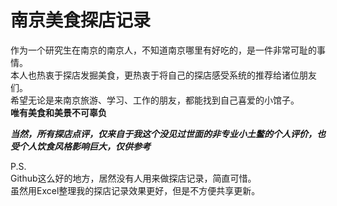 # 南京美食探店记录
作为一个研究生在南京的南京人，不知道南京哪里有好吃的，是一件非常可耻的事情。  
本人也热衷于探店发掘美食，更热衷于将自己的探店感受系统的推荐给诸位朋友们。  
希望无论是来南京旅游、学习、工作的朋友，都能找到自己喜爱的小馆子。  
__唯有美食和美景不可辜负__  
  
***当然，所有探店点评，仅来自于我这个没见过世面的非专业小土鳖的个人评价，也受个人饮食风格影响巨大，仅供参考***  
  
P.S.  
Github这么好的地方，居然没有人用来做探店记录，简直可惜。  
虽然用Excel整理我的探店记录效果更好，但是不方便共享更新。  
